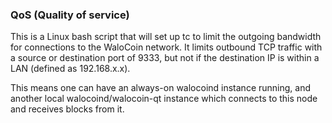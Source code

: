 ### QoS (Quality of service) ###

This is a Linux bash script that will set up tc to limit the outgoing bandwidth for connections to the WaloCoin network. It limits outbound TCP traffic with a source or destination port of 9333, but not if the destination IP is within a LAN (defined as 192.168.x.x).

This means one can have an always-on walocoind instance running, and another local walocoind/walocoin-qt instance which connects to this node and receives blocks from it.
